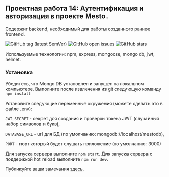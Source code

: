 ## Проектная работа 14: Аутентификация и авторизация в проекте Mesto.

Содержит backend, необходимый для работы созданного раннее frontend.

![GitHub tag (latest SemVer)](https://img.shields.io/github/v/tag/Irina-prog/14sprint)
![GitHub open issues](https://img.shields.io/github/issues-raw/Irina-prog/14sprint)
![GitHub stars](https://img.shields.io/github/stars/Irina-prog/14sprint?style=social)



Используемые технологии: npm, express, mongoose, mongo db, jwt, helmet.


### Установка

Убедитесь, что Mongo DB установлен и запущен на локальном компьютере.
Выполните после извлечения из git следующую команду `npm install`

Установите следующие переменные окружения (можете сделать это в файле .env):

`JWT_SECRET` - секрет для создания и проверки токена JWT (случайный набор символов и букв),

`DATABASE_URL` - url для БД (по умолчанию: mongodb://localhost/mestodb),

`PORT` - порт который будет слушать приложение (по умолчанию: 3000) 

Для запуска сервера  выполните `npm start`.
Для запуска сервера с поддержкой hot reload выполните `npm run dev`.

Публикуйте ваши замечания [здесь](https://github.com/Irina-prog/14sprint/issues).


